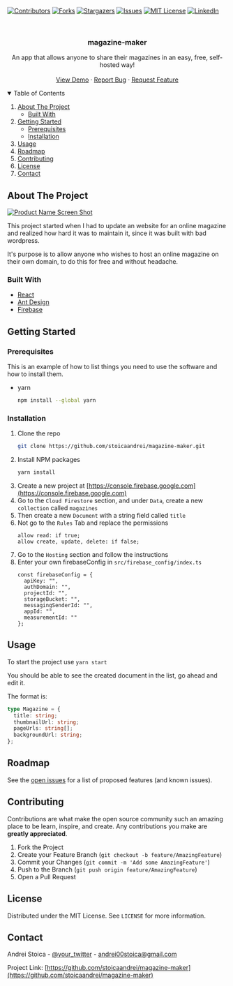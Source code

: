 <!-- PROJECT SHIELDS -->
<!--
*** I'm using markdown "reference style" links for readability.
*** Reference links are enclosed in brackets [ ] instead of parentheses ( ).
*** See the bottom of this document for the declaration of the reference variables
*** for contributors-url, forks-url, etc. This is an optional, concise syntax you may use.
*** https://www.markdownguide.org/basic-syntax/#reference-style-links
-->
[![Contributors][contributors-shield]][contributors-url]
[![Forks][forks-shield]][forks-url]
[![Stargazers][stars-shield]][stars-url]
[![Issues][issues-shield]][issues-url]
[![MIT License][license-shield]][license-url]
[![LinkedIn][linkedin-shield]][linkedin-url]



<!-- PROJECT LOGO -->
<br />
<p align="center">
  <h3 align="center">magazine-maker</h3>

  <p align="center">
    An app that allows anyone to share their magazines in an easy, free, self-hosted way!
    <br />
    <br />
    <a href="https://raspandacul.besttm.ro/">View Demo</a>
    ·
    <a href="https://github.com/stoicaandrei/magazine-maker/issues">Report Bug</a>
    ·
    <a href="https://github.com/stoicaandrei/magazine-maker/issues">Request Feature</a>
  </p>
</p>



<!-- TABLE OF CONTENTS -->
<details open="open">
  <summary>Table of Contents</summary>
  <ol>
    <li>
      <a href="#about-the-project">About The Project</a>
      <ul>
        <li><a href="#built-with">Built With</a></li>
      </ul>
    </li>
    <li>
      <a href="#getting-started">Getting Started</a>
      <ul>
        <li><a href="#prerequisites">Prerequisites</a></li>
        <li><a href="#installation">Installation</a></li>
      </ul>
    </li>
    <li><a href="#usage">Usage</a></li>
    <li><a href="#roadmap">Roadmap</a></li>
    <li><a href="#contributing">Contributing</a></li>
    <li><a href="#license">License</a></li>
    <li><a href="#contact">Contact</a></li>
  </ol>
</details>



<!-- ABOUT THE PROJECT -->
## About The Project

[![Product Name Screen Shot][product-screenshot]](https://example.com)

This project started when I had to update an website for an online magazine and realized how hard it was to maintain it, since it was built with bad wordpress.

It's purpose is to allow anyone who wishes to host an online magazine on their own domain, to do this for free and without headache.

### Built With

* [React](https://reactjs.org/)
* [Ant Design](http://ant.design/)
* [Firebase](https://firebase.google.com/)

<!-- GETTING STARTED -->
## Getting Started


### Prerequisites

This is an example of how to list things you need to use the software and how to install them.
* yarn
  ```sh
  npm install --global yarn
  ```

### Installation

1. Clone the repo
   ```sh
   git clone https://github.com/stoicaandrei/magazine-maker.git
   ```
2. Install NPM packages
   ```sh
   yarn install
   ```
3. Create a new project at [https://console.firebase.google.com](https://console.firebase.google.com)
4. Go to the `Cloud Firestore` section, and under `Data`, create a new `collection` called `magazines`
5. Then create a new `Document` with a string field called `title`
6. Not go to the `Rules` Tab and replace the permissions
    ```
    allow read: if true;
    allow create, update, delete: if false;
    ```
7. Go to the `Hosting` section and follow the instructions
8. Enter your own firebaseConfig in `src/firebase_config/index.ts`
   ```JS
   const firebaseConfig = {
     apiKey: "",
     authDomain: "",
     projectId: "",
     storageBucket: "",
     messagingSenderId: "",
     appId: "",
     measurementId: ""
   };
   ```



<!-- USAGE EXAMPLES -->
## Usage

To start the project use `yarn start`

You should be able to see the created document in the list, go ahead and edit it.

The format is:
```typescript
type Magazine = {
  title: string;
  thumbnailUrl: string;
  pageUrls: string[];
  backgroundUrl: string;
};
```


<!-- ROADMAP -->
## Roadmap

See the [open issues](https://github.com/stoicaandrei/magazine-maker/issues) for a list of proposed features (and known issues).



<!-- CONTRIBUTING -->
## Contributing

Contributions are what make the open source community such an amazing place to be learn, inspire, and create. Any contributions you make are **greatly appreciated**.

1. Fork the Project
2. Create your Feature Branch (`git checkout -b feature/AmazingFeature`)
3. Commit your Changes (`git commit -m 'Add some AmazingFeature'`)
4. Push to the Branch (`git push origin feature/AmazingFeature`)
5. Open a Pull Request



<!-- LICENSE -->
## License

Distributed under the MIT License. See `LICENSE` for more information.



<!-- CONTACT -->
## Contact

Andrei Stoica - [@your_twitter](https://twitter.com/stoic_ndrei) - andrei00stoica@gmail.com

Project Link: [https://github.com/stoicaandrei/magazine-maker](https://github.com/stoicaandrei/magazine-maker)



<!-- MARKDOWN LINKS & IMAGES -->
<!-- https://www.markdownguide.org/basic-syntax/#reference-style-links -->
[contributors-shield]: https://img.shields.io/github/contributors/stoicaandrei/magazine-maker.svg?style=for-the-badge
[contributors-url]: https://github.com/stoicaandrei/magazine-maker/graphs/contributors
[forks-shield]: https://img.shields.io/github/forks/stoicaandrei/magazine-maker.svg?style=for-the-badge
[forks-url]: https://github.com/stoicaandrei/magazine-maker/network/members
[stars-shield]: https://img.shields.io/github/stars/stoicaandrei/magazine-maker.svg?style=for-the-badge
[stars-url]: https://github.com/stoicaandrei/magazine-maker/stargazers
[issues-shield]: https://img.shields.io/github/issues/stoicaandrei/magazine-maker.svg?style=for-the-badge
[issues-url]: https://github.com/stoicaandrei/magazine-maker/issues
[license-shield]: https://img.shields.io/github/license/stoicaandrei/magazine-maker.svg?style=for-the-badge
[license-url]: https://github.com/stoicaandrei/magazine-maker/blob/master/LICENSE.txt
[linkedin-shield]: https://img.shields.io/badge/-LinkedIn-black.svg?style=for-the-badge&logo=linkedin&colorB=555
[linkedin-url]: https://linkedin.com/in/andrei-stoica-4056a5171
[product-screenshot]: screenshots/magazineView.png
